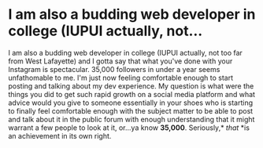 # I am also a budding web developer in college (IUPUI actually, not…

I am also a budding web developer in college (IUPUI actually, not too far from West Lafayette) and I gotta say that what you've done with your Instagram is spectacular. 35,000 followers in under a year seems unfathomable to me. I'm just now feeling comfortable enough to start posting and talking about my dev experience. My question is what were the things you did to get such rapid growth on a social media platform and what advice would you give to someone essentially in your shoes who is starting to finally feel comfortable enough with the subject matter to be able to post and talk about it in the public forum with enough understanding that it might warrant a few people to look at it, or...ya know **35,000**. Seriously,* *that* *is an achievement in its own right. 
